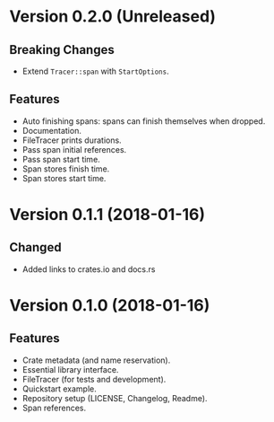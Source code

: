Version 0.2.0 (Unreleased)
==========================

Breaking Changes
----------------
- Extend `Tracer::span` with `StartOptions`.

Features
--------
- Auto finishing spans: spans can finish themselves when dropped.
- Documentation.
- FileTracer prints durations.
- Pass span initial references.
- Pass span start time.
- Span stores finish time.
- Span stores start time.


Version 0.1.1 (2018-01-16)
==========================

Changed
--------
- Added links to crates.io and docs.rs


Version 0.1.0 (2018-01-16)
==========================

Features
--------
- Crate metadata (and name reservation).
- Essential library interface.
- FileTracer (for tests and development).
- Quickstart example.
- Repository setup (LICENSE, Changelog, Readme).
- Span references.

